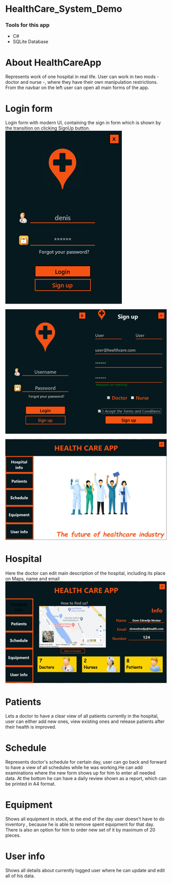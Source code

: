 # HealthCare_System_Demo
 

### Tools for this app

- C#
- SQLite Database




# About HealthCareApp

Represents work of one hospital in real life. User can work in two mods - doctor and nurse -, where they have their own manipulation restrictions.
From the navbar on the left user can open all main forms of the app.

# Login form

Login form with modern UI, containing the sign in form which  is shown by the transition on clicking SignUp button.
![](AppImages/slika1.png)

![](AppImages/slika2.png)

![](AppImages/slika3.png)

# Hospital 

Here the doctor can edit main description of the hospital, including its place on Maps, name and email
![](AppImages/slika4.png)

# Patients

Lets a doctor to have a clear view of all patients currently in the hospital, user can either add new ones, view existing ones and release patients after their health is improved.

# Schedule

Represents doctor's schedule for certain day, user can go back and forward to have a view of all schedules while he was working.He can add examinations where the new form shows up for him to enter all needed data.
At the bottom he can have a daily review shown as a report, which can be printed in A4 format.

# Equipment 

Shows all equipment in stock, at the end of the day user doesn't have to do inventory , because he is able to remove spent equipment for that day.
There is also an option for him to order new set of it by maximum of 20 pieces.

# User info

Shows all details about currently logged user where he can update and edit all of his data.
